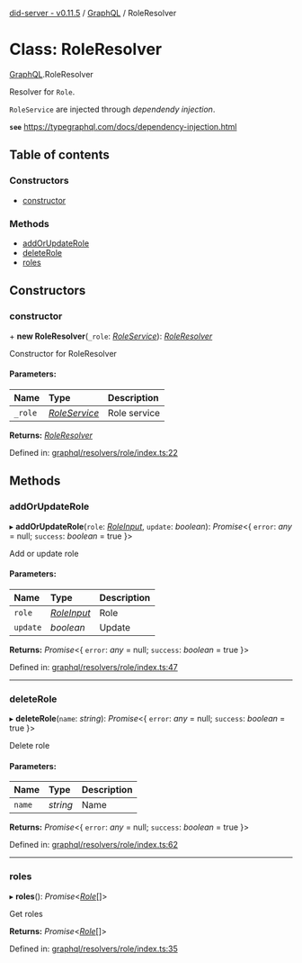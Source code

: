 [did-server - v0.11.5](../README.md) / [GraphQL](../modules/graphql.md) / RoleResolver

# Class: RoleResolver

[GraphQL](../modules/graphql.md).RoleResolver

Resolver for `Role`.

`RoleService` are injected through
_dependendy injection_.

**`see`** https://typegraphql.com/docs/dependency-injection.html

## Table of contents

### Constructors

- [constructor](graphql.roleresolver.md#constructor)

### Methods

- [addOrUpdateRole](graphql.roleresolver.md#addorupdaterole)
- [deleteRole](graphql.roleresolver.md#deleterole)
- [roles](graphql.roleresolver.md#roles)

## Constructors

### constructor

\+ **new RoleResolver**(`_role`: [*RoleService*](services.roleservice.md)): [*RoleResolver*](graphql.roleresolver.md)

Constructor for RoleResolver

#### Parameters:

Name | Type | Description |
:------ | :------ | :------ |
`_role` | [*RoleService*](services.roleservice.md) | Role service    |

**Returns:** [*RoleResolver*](graphql.roleresolver.md)

Defined in: [graphql/resolvers/role/index.ts:22](https://github.com/Puzzlepart/did/blob/dev/server/graphql/resolvers/role/index.ts#L22)

## Methods

### addOrUpdateRole

▸ **addOrUpdateRole**(`role`: [*RoleInput*](graphql.roleinput.md), `update`: *boolean*): *Promise*<{ `error`: *any* = null; `success`: *boolean* = true }\>

Add or update role

#### Parameters:

Name | Type | Description |
:------ | :------ | :------ |
`role` | [*RoleInput*](graphql.roleinput.md) | Role   |
`update` | *boolean* | Update    |

**Returns:** *Promise*<{ `error`: *any* = null; `success`: *boolean* = true }\>

Defined in: [graphql/resolvers/role/index.ts:47](https://github.com/Puzzlepart/did/blob/dev/server/graphql/resolvers/role/index.ts#L47)

___

### deleteRole

▸ **deleteRole**(`name`: *string*): *Promise*<{ `error`: *any* = null; `success`: *boolean* = true }\>

Delete role

#### Parameters:

Name | Type | Description |
:------ | :------ | :------ |
`name` | *string* | Name    |

**Returns:** *Promise*<{ `error`: *any* = null; `success`: *boolean* = true }\>

Defined in: [graphql/resolvers/role/index.ts:62](https://github.com/Puzzlepart/did/blob/dev/server/graphql/resolvers/role/index.ts#L62)

___

### roles

▸ **roles**(): *Promise*<[*Role*](graphql.role.md)[]\>

Get roles

**Returns:** *Promise*<[*Role*](graphql.role.md)[]\>

Defined in: [graphql/resolvers/role/index.ts:35](https://github.com/Puzzlepart/did/blob/dev/server/graphql/resolvers/role/index.ts#L35)

